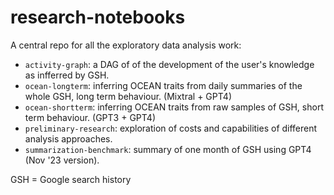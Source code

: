 # research-notebooks

A central repo for all the exploratory data analysis work:
- `activity-graph`: a DAG of of the development of the user's knowledge as infferred by GSH.  
- `ocean-longterm`: inferring OCEAN traits from daily summaries of the whole GSH, long term behaviour. (Mixtral + GPT4)
- `ocean-shortterm`: inferring OCEAN traits from raw samples of GSH, short term behaviour. (GPT3 + GPT4)
- `preliminary-research`: exploration of costs and capabilities of different analysis approaches.  
- `summarization-benchmark`: summary of one month of GSH using GPT4 (Nov '23 version).

GSH = Google search history
